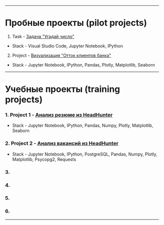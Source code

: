
---

# Пробные проекты (pilot projects)

1. Task - [Задача "Угадай число"]()
  
  * Stack - Visual Studio Code, Jupyter Notebook, IPython

2. Project - [Визуализация "Отток клиентов банка" ]()

  * Stack - Jupyter Notebook, IPython, Pandas, Plotly, Matplotlib, Seaborn

---

# Учебные проекты (training projects)

  ### 1. Project 1 - [Анализ резюме из HeadHunter]()

  * Stack - Jupyter Notebook, IPython, Pandas, Numpy, Plotly, Matplotlib, Seaborn
  
  ### 2. Project 2 - [Анализ вакансий из HeadHunter]()

  * Stack - Jupyter Notebook, IPython, PostgreSQL, Pandas, Numpy, Plotly, Matplotlib, Psycopg2, Requests
  
  ### 3. 


  
  ### 4. 


  
  ### 5. 


  
  ### 6. 

---
